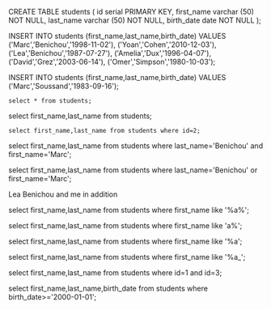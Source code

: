 <!-- Exercise 1 -->

<!-- Create
Create a database named bootcamp.
Create a table students.
Add the columns: id, last_name, first_name, birth_date.
The id has to be auto_incremented.
You have to choose the best data type for each column.
To help you, here is the data that you will have to insert. (How to we insert date to a table?) -->

CREATE TABLE students (
	id serial PRIMARY KEY,
	first_name varchar (50) NOT NULL,
    last_name varchar (50) NOT NULL,
    birth_date date NOT NULL
);

<!-- Insert
Insert the above data to the table. Find a way to make it quick. -->

INSERT INTO 
    students (first_name,last_name,birth_date)
VALUES
    ('Marc','Benichou','1998-11-02'),
    ('Yoan','Cohen','2010-12-03'),
    ('Lea','Benichou','1987-07-27'),
    ('Amelia','Dux','1996-04-07'),
    ('David','Grez','2003-06-14'),
    ('Omer','Simpson','1980-10-03');

<!-- Insert your last_name, first_name and birth_date in the table. (Check the id of this new row) -->
INSERT INTO 
    students (first_name,last_name,birth_date)
VALUES
    ('Marc','Soussand','1983-09-16');

<!-- Select
1. Fetch all the data from the table. -->
    select * from students;

<!-- 2. Fetch all the students first_name and last_name. -->
select first_name,last_name from students;

<!-- 3.For the following questions, only fetch the first_name and last_name of the students.
3.1. Fetch the student which id is equal to 2. -->
    select first_name,last_name from students where id=2;

<!-- 3.2 Fetch the student with the last_name Benichou AND the first_name Marc. -->
select first_name,last_name from students where last_name='Benichou' and first_name='Marc'; 

<!-- 3.3 Fetch the students with the last_name Benichou OR the first_name Marc. -->
select first_name,last_name from students where last_name='Benichou' or first_name='Marc'; 

<!-- 3.4 Check the difference between the request 2 and 3. -->
Lea Benichou and me in addition

<!-- 3.5 Fetch the students which first_name contains the letter a. -->
select first_name,last_name from students where first_name like '%a%';

<!-- 3.6 Fetch the students which first_name starts with the letter a. -->
select first_name,last_name from students where first_name like 'a%';

<!-- Audelia is fetched only if we put A and not a, there will be some trick about upper case to see later-->

<!-- 3.7 Fetch the students which first_name ends with the letter a. -->
select first_name,last_name from students where first_name like '%a';

<!-- 3.8 Fetch the students where the second to last letter of the first_name is a (Example: Leah). -->
select first_name,last_name from students where first_name like '%a_';

<!-- 3.9 Fetch the students which the id are 1 AND 3 -->
  select first_name,last_name from students where id=1 and id=3;
  <!-- returns nothing, id is a unique key -->

  <!-- 4. Fetch the students, which birth_date is equal or after the 1/01/2000. (show their first_name, last_name and birth_date) -->
  select first_name,last_name,birth_date from students where birth_date>='2000-01-01';


